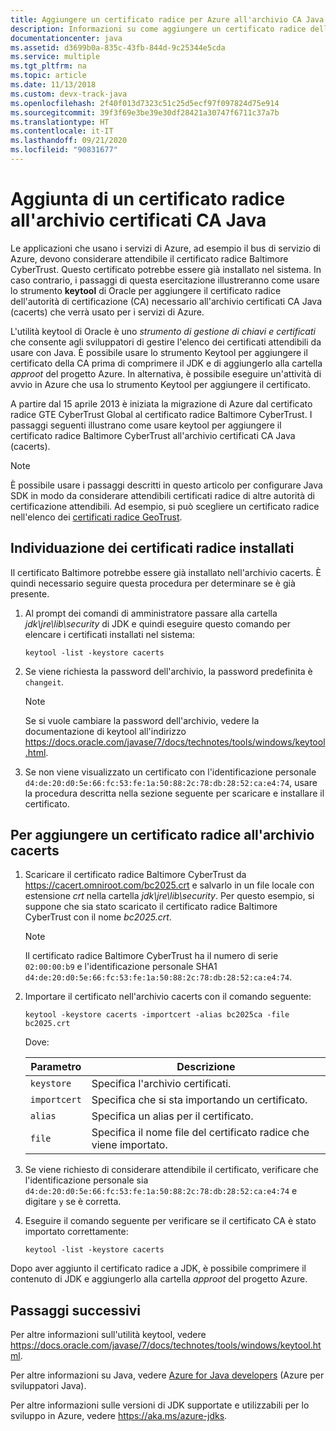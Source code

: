 ```yaml
---
title: Aggiungere un certificato radice per Azure all'archivio CA Java
description: Informazioni su come aggiungere un certificato radice dell'autorità di certificazione (CA) all'archivio certificati CA Java (cacerts) per usarlo con Microsoft Azure.
documentationcenter: java
ms.assetid: d3699b0a-835c-43fb-844d-9c25344e5cda
ms.service: multiple
ms.tgt_pltfrm: na
ms.topic: article
ms.date: 11/13/2018
ms.custom: devx-track-java
ms.openlocfilehash: 2f40f013d7323c51c25d5ecf97f097824d75e914
ms.sourcegitcommit: 39f3f69e3be39e30df28421a30747f6711c37a7b
ms.translationtype: HT
ms.contentlocale: it-IT
ms.lasthandoff: 09/21/2020
ms.locfileid: "90831677"
---
```

# <a name="adding-a-root-certificate-to-the-java-ca-certificates-store"></a>Aggiunta di un certificato radice all'archivio certificati CA Java

Le applicazioni che usano i servizi di Azure, ad esempio il bus di servizio di Azure, devono considerare attendibile il certificato radice Baltimore CyberTrust. Questo certificato potrebbe essere già installato nel sistema. In caso contrario, i passaggi di questa esercitazione illustreranno come usare lo strumento **keytool** di Oracle per aggiungere il certificato radice dell'autorità di certificazione (CA) necessario all'archivio certificati CA Java (cacerts) che verrà usato per i servizi di Azure.

L'utilità keytool di Oracle è uno _strumento di gestione di chiavi e certificati_ che consente agli sviluppatori di gestire l'elenco dei certificati attendibili da usare con Java. È possibile usare lo strumento Keytool per aggiungere il certificato della CA prima di comprimere il JDK e di aggiungerlo alla cartella *approot* del progetto Azure. In alternativa, è possibile eseguire un'attività di avvio in Azure che usa lo strumento Keytool per aggiungere il certificato.

A partire dal 15 aprile 2013 è iniziata la migrazione di Azure dal certificato radice GTE CyberTrust Global al certificato radice Baltimore CyberTrust. I passaggi seguenti illustrano come usare keytool per aggiungere il certificato radice Baltimore CyberTrust all'archivio certificati CA Java (cacerts).

> [!NOTE]
> È possibile usare i passaggi descritti in questo articolo per configurare Java SDK in modo da considerare attendibili certificati radice di altre autorità di certificazione attendibili. Ad esempio, si può scegliere un certificato radice nell'elenco dei [certificati radice GeoTrust](https://www.geotrust.com/resources/root-certificates/).

## <a name="determining-which-root-certificates-are-installed"></a>Individuazione dei certificati radice installati

Il certificato Baltimore potrebbe essere già installato nell'archivio cacerts. È quindi necessario seguire questa procedura per determinare se è già presente.

1. Al prompt dei comandi di amministratore passare alla cartella *jdk\jre\lib\security* di JDK e quindi eseguire questo comando per elencare i certificati installati nel sistema:

   ```shell
   keytool -list -keystore cacerts
   ```

1. Se viene richiesta la password dell'archivio, la password predefinita è `changeit`.

   > [!NOTE]
   > Se si vuole cambiare la password dell'archivio, vedere la documentazione di keytool all'indirizzo <https://docs.oracle.com/javase/7/docs/technotes/tools/windows/keytool.html>.

1. Se non viene visualizzato un certificato con l'identificazione personale `d4:de:20:d0:5e:66:fc:53:fe:1a:50:88:2c:78:db:28:52:ca:e4:74`, usare la procedura descritta nella sezione seguente per scaricare e installare il certificato.

## <a name="to-add-a-root-certificate-to-the-cacerts-store"></a>Per aggiungere un certificato radice all'archivio cacerts

1. Scaricare il certificato radice Baltimore CyberTrust da <https://cacert.omniroot.com/bc2025.crt> e salvarlo in un file locale con estensione *crt* nella cartella *jdk\jre\lib\security*. Per questo esempio, si suppone che sia stato scaricato il certificato radice Baltimore CyberTrust con il nome *bc2025.crt*.

   > [!NOTE]
   > Il certificato radice Baltimore CyberTrust ha il numero di serie `02:00:00:b9` e l'identificazione personale SHA1 `d4:de:20:d0:5e:66:fc:53:fe:1a:50:88:2c:78:db:28:52:ca:e4:74`.

2. Importare il certificato nell'archivio cacerts con il comando seguente:

   ```shell
   keytool -keystore cacerts -importcert -alias bc2025ca -file bc2025.crt
   ```

   Dove:

   |  Parametro   |                              Descrizione                               |
   |--------------|------------------------------------------------------------------------|
   | `keystore`   | Specifica l'archivio certificati.                                       |
   | `importcert` | Specifica che si sta importando un certificato.                        |
   | `alias`      | Specifica un alias per il certificato.                                |
   | `file`       | Specifica il nome file del certificato radice che viene importato. |

3. Se viene richiesto di considerare attendibile il certificato, verificare che l'identificazione personale sia `d4:de:20:d0:5e:66:fc:53:fe:1a:50:88:2c:78:db:28:52:ca:e4:74` e digitare `y` se è corretta.

4. Eseguire il comando seguente per verificare se il certificato CA è stato importato correttamente:

   ```shell
   keytool -list -keystore cacerts
   ```

Dopo aver aggiunto il certificato radice a JDK, è possibile comprimere il contenuto di JDK e aggiungerlo alla cartella *approot* del progetto Azure.

## <a name="next-steps"></a>Passaggi successivi

Per altre informazioni sull'utilità keytool, vedere <https://docs.oracle.com/javase/7/docs/technotes/tools/windows/keytool.html>.

Per altre informazioni su Java, vedere [Azure for Java developers](../index.yml) (Azure per sviluppatori Java).

Per altre informazioni sulle versioni di JDK supportate e utilizzabili per lo sviluppo in Azure, vedere <https://aka.ms/azure-jdks>.